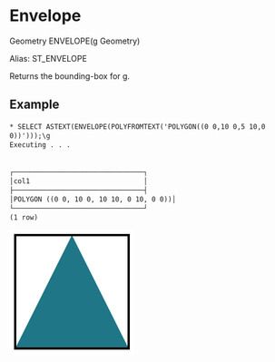 # Envelope #

Geometry ENVELOPE(g Geometry)

Alias: ST_ENVELOPE

Returns the bounding-box for g.

## Example ##

    * SELECT ASTEXT(ENVELOPE(POLYFROMTEXT('POLYGON((0 0,10 0,5 10,0 0))')));\g
    Executing . . .


    ┌────────────────────────────────┐
    │col1                            │
    ├────────────────────────────────┤
    │POLYGON ((0 0, 10 0, 10 10, 0 10, 0 0))│
    └────────────────────────────────┘
    (1 row)

![Envelope](envelope.svg)
